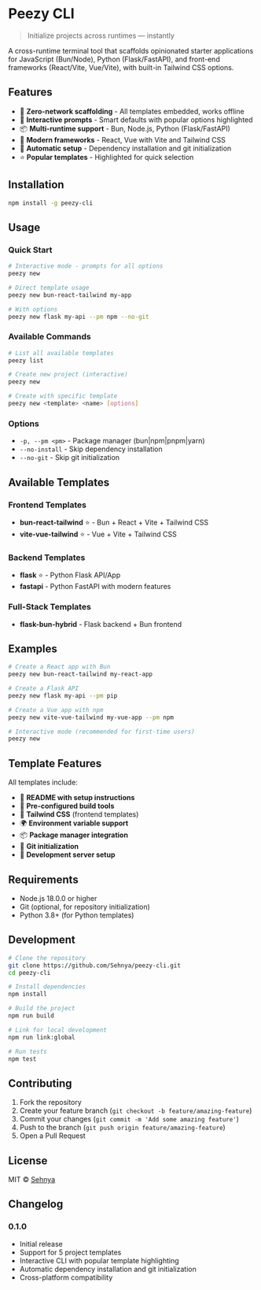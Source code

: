# Peezy CLI

> Initialize projects across runtimes — instantly

A cross-runtime terminal tool that scaffolds opinionated starter applications for JavaScript (Bun/Node), Python (Flask/FastAPI), and front-end frameworks (React/Vite, Vue/Vite), with built-in Tailwind CSS options.

## Features

- 🚀 **Zero-network scaffolding** - All templates embedded, works offline
- 🎯 **Interactive prompts** - Smart defaults with popular options highlighted
- 📦 **Multi-runtime support** - Bun, Node.js, Python (Flask/FastAPI)
- 🎨 **Modern frameworks** - React, Vue with Vite and Tailwind CSS
- 🔧 **Automatic setup** - Dependency installation and git initialization
- ⭐ **Popular templates** - Highlighted for quick selection

## Installation

```bash
npm install -g peezy-cli
```

## Usage

### Quick Start

```bash
# Interactive mode - prompts for all options
peezy new

# Direct template usage
peezy new bun-react-tailwind my-app

# With options
peezy new flask my-api --pm npm --no-git
```

### Available Commands

```bash
# List all available templates
peezy list

# Create new project (interactive)
peezy new

# Create with specific template
peezy new <template> <name> [options]
```

### Options

- `-p, --pm <pm>` - Package manager (bun|npm|pnpm|yarn)
- `--no-install` - Skip dependency installation
- `--no-git` - Skip git initialization

## Available Templates

### Frontend Templates

- **bun-react-tailwind** ⭐ - Bun + React + Vite + Tailwind CSS
- **vite-vue-tailwind** ⭐ - Vue + Vite + Tailwind CSS

### Backend Templates

- **flask** ⭐ - Python Flask API/App
- **fastapi** - Python FastAPI with modern features

### Full-Stack Templates

- **flask-bun-hybrid** - Flask backend + Bun frontend

## Examples

```bash
# Create a React app with Bun
peezy new bun-react-tailwind my-react-app

# Create a Flask API
peezy new flask my-api --pm pip

# Create a Vue app with npm
peezy new vite-vue-tailwind my-vue-app --pm npm

# Interactive mode (recommended for first-time users)
peezy new
```

## Template Features

All templates include:

- 📝 **README with setup instructions**
- 🔧 **Pre-configured build tools**
- 🎨 **Tailwind CSS** (frontend templates)
- 🌍 **Environment variable support**
- 📦 **Package manager integration**
- 🔄 **Git initialization**
- 🧪 **Development server setup**

## Requirements

- Node.js 18.0.0 or higher
- Git (optional, for repository initialization)
- Python 3.8+ (for Python templates)

## Development

```bash
# Clone the repository
git clone https://github.com/Sehnya/peezy-cli.git
cd peezy-cli

# Install dependencies
npm install

# Build the project
npm run build

# Link for local development
npm run link:global

# Run tests
npm test
```

## Contributing

1. Fork the repository
2. Create your feature branch (`git checkout -b feature/amazing-feature`)
3. Commit your changes (`git commit -m 'Add some amazing feature'`)
4. Push to the branch (`git push origin feature/amazing-feature`)
5. Open a Pull Request

## License

MIT © [Sehnya](https://github.com/Sehnya)

## Changelog

### 0.1.0

- Initial release
- Support for 5 project templates
- Interactive CLI with popular template highlighting
- Automatic dependency installation and git initialization
- Cross-platform compatibility
